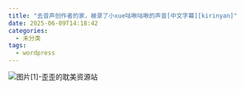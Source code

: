 ```yaml
---
title: "去音声创作者的家，被录了小xue咕啾咕啾的声音[中文字幕][kirinyan]"
date: 2025-06-09T14:18:42
categories:
  - 未分类
tags:
  - wordpress
---
```


![图片[1]-歪歪的耽美资源站](/images/%e5%8e%bb%e9%9f%b3%e5%a3%b0%e5%88%9b%e4%bd%9c%e8%80%85%e7%9a%84%e5%ae%b6%ef%bc%8c%e8%a2%ab%e5%bd%95%e4%ba%86%e5%b0%8fxue%e5%92%95%e5%95%be%e5%92%95%e5%95%be%e7%9a%84%e5%a3%b0%e9%9f%b3%e4%b8%ad-0.jpg)
